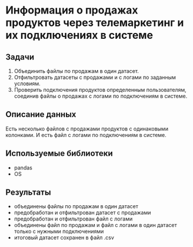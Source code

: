 # Информация о продажах продуктов через телемаркетинг и их подключениях в системе

## Задачи
1. Объединить файлы по продажам в один датасет.
2. Отфильтровать датасеты с продажами и с логами по заданным условиям.
3. Проверить подключения продуктов определенным пользователям, соединив файлы о продажах с логами по подключениям в системе.

## Описание данных

Есть несколько файлов с продажами продуктов с одинаковыми колонками. И есть файл с логами по подключениям в системе.

## Используемые библиотеки
- pandas
- OS

## Результаты
- объединены файлы по продажам в один датасет
- предобработан и отфильтрован датасет с продажами
- предобработан и отфильтрован файл с логами
- объединены файл по продажам и файл с логами в один датасет только с нужными подключениями
- итоговый датасет сохранен в файл .csv
